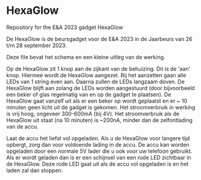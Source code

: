 # HexaGlow
Repository for the E&amp;A 2023 gadget HexaGlow

De HexaGlow is de beursgadget voor de E&A 2023 in de Jaarbeurs van 26 t/m 28 september 2023.

Deze file bevat het schema en een kleine uitleg van de werking.

Op de HexaGlow zit 1 knop aan de zijkant van de behuizing. Dit is de 'aan' knop. Hiermee wordt de HexaGlow aangezet. Bij het aanzetten gaan alle LEDs van 1 string even aan.
Daarna zullen de LEDs langzaam doven. De HexaGlow blijft aan zolang de LEDs worden aangestuurd (door bijvoorbeeld een beker of glas regelmatig van en op de gadget te plaatsen). 
De HexaGlow gaat vanzelf uit als er een beker op wordt geplaatst en er ~ 10 minuten geen licht uit de gadget is gekomen.
Het stroomverbruik in werking is vrij hoog, ongeveer 300-600mA (bij 4V). Het stroomverbruik als de HexaGlow uit staat (na 10 minuten) is ~200nA, minder dan de zelfontlading van de accu.

Laat de accu het liefst vol opgeladen. Als u de HexaGlow voor langere tijd opbergt, zorg dan voor voldoende lading in de accu.
De accu kan worden opgeladen door een normale 5V lader die u ook voor uw telefoon gebruikt. Als er wordt geladen dan is er een schijnsel van een rode LED zichtbaar in de HexaGlow.
Deze rode LED gaat uit als de accu vol opgeladen is en het laden zal dan stoppen.
